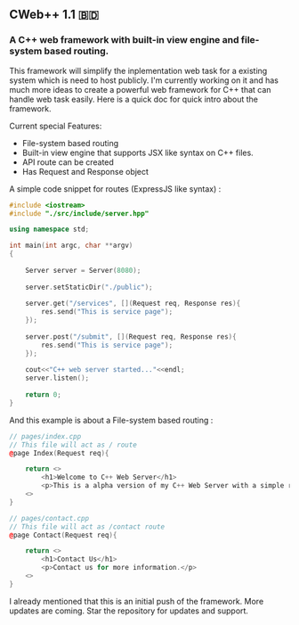 ## CWeb++ 1.1 🇧🇩
### A C++ web framework with built-in view engine and file-system based routing.

This framework will simplify the inplementation web task for a existing system which is need to host publicly. I'm currently working on it and has much more ideas to create a powerful web framework for C++ that can handle web task easily. Here is a quick doc for quick intro about the framework.

Current special Features:
- File-system based routing
- Built-in view engine that supports JSX like syntax on C++ files.
- API route can be created
- Has Request and Response object


A simple code snippet for routes (ExpressJS like syntax) : 
```cpp
#include <iostream>
#include "./src/include/server.hpp"

using namespace std;

int main(int argc, char **argv)
{
	
	Server server = Server(8080);
	
	server.setStaticDir("./public");
	
	server.get("/services", [](Request req, Response res){
		res.send("This is service page");
	});
	
	server.post("/submit", [](Request req, Response res){
		res.send("This is service page");
	});
	
	cout<<"C++ web server started..."<<endl;
	server.listen();
	
	return 0;
}
```

And this example is about a File-system based routing : 
```cpp
// pages/index.cpp
// This file will act as / route
@page Index(Request req){

    return <>
        <h1>Welcome to C++ Web Server</h1>
        <p>This is a alpha version of my C++ Web Server with a simple render Engine!</p>
    <>
}
```
```cpp
// pages/contact.cpp
// This file will act as /contact route
@page Contact(Request req){

    return <>
        <h1>Contact Us</h1>
        <p>Contact us for more information.</p>
    <>
}
```

I already mentioned that this is an initial push of the framework. More updates are coming. Star the repository for updates and support.
